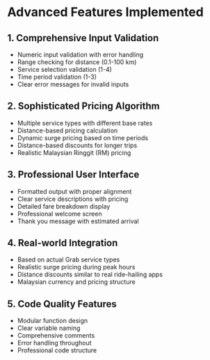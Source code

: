 # Advanced Features Implemented

## 1. Comprehensive Input Validation
- Numeric input validation with error handling
- Range checking for distance (0.1-100 km)
- Service selection validation (1-4)
- Time period validation (1-3)
- Clear error messages for invalid inputs

## 2. Sophisticated Pricing Algorithm
- Multiple service types with different base rates
- Distance-based pricing calculation
- Dynamic surge pricing based on time periods
- Distance-based discounts for longer trips
- Realistic Malaysian Ringgit (RM) pricing

## 3. Professional User Interface
- Formatted output with proper alignment
- Clear service descriptions with pricing
- Detailed fare breakdown display
- Professional welcome screen
- Thank you message with estimated arrival

## 4. Real-world Integration
- Based on actual Grab service types
- Realistic surge pricing during peak hours
- Distance discounts similar to real ride-hailing apps
- Malaysian currency and pricing structure

## 5. Code Quality Features
- Modular function design
- Clear variable naming
- Comprehensive comments
- Error handling throughout
- Professional code structure